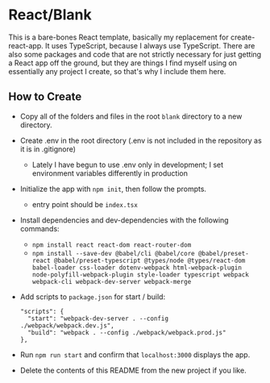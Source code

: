 # React/Blank

This is a bare-bones React template, basically my replacement for create-react-app. It uses TypeScript, because I always use TypeScript. There are also some packages and code that are not strictly necessary for just getting a React app off the ground, but they are things I find myself using on essentially any project I create, so that's why I include them here.

## How to Create

- Copy all of the folders and files in the root `blank` directory to a new directory.

- Create .env in the root directory (.env is not included in the repository as it is in .gitignore)
  - Lately I have begun to use .env only in development; I set environment variables differently in production

- Initialize the app with `npm init`, then follow the prompts.
  - entry point should be `index.tsx`

- Install dependencies and dev-dependencies with the following commands:
  - `npm install react react-dom react-router-dom`
  - `npm install --save-dev @babel/cli @babel/core @babel/preset-react @babel/preset-typescript @types/node @types/react-dom babel-loader css-loader dotenv-webpack html-webpack-plugin node-polyfill-webpack-plugin style-loader typescript webpack webpack-cli webpack-dev-server webpack-merge`

- Add scripts to `package.json` for start / build:
  ```
  "scripts": {
    "start": "webpack-dev-server . --config ./webpack/webpack.dev.js",
    "build": "webpack . --config ./webpack/webpack.prod.js"
  },
  ```

- Run `npm run start` and confirm that `localhost:3000` displays the app.

- Delete the contents of this README from the new project if you like.